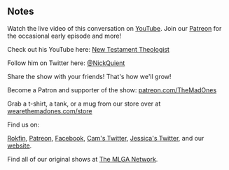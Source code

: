 ## Notes

Watch the live video of this conversation on [YouTube](https://youtu.be/CsUZE0bXQiM). Join our [Patreon](https://www.patreon.com/TheMadOnes) for the occasional early episode and more!

Check out his YouTube here: [New Testament Theologist](https://www.youtube.com/channel/UCQsupQJMc69c_TmiUlP05PA)

Follow him on Twitter here: [@NickQuient](https://twitter.com/NickQuient)

Share the show with your friends! That's how we'll grow!

Become a Patron and supporter of the show: [patreon.com/TheMadOnes](https://www.patreon.com/TheMadOnes)

Grab a t-shirt, a tank, or a mug from our store over at [wearethemadones.com/store](https://wearethemadones.com/store)

Find us on:

[Rokfin](https://rokfin.com/TheMadOnes), [Patreon](https://patreon.com/TheMadOnes), [Facebook](https://www.facebook.com/WeAreTheMad/), [Cam's Twitter](https://twitter.com/HamCarless), [Jessica's Twitter](https://twitter.com/soupcanarchist), and our [website](http://wearethemad.com).

Find all of our original shows at [The MLGA Network](https://mlganetwork.com).
